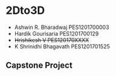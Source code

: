 # 2Dto3D

* Ashwin R. Bharadwaj PES1201700003
* Hardik Gourisaria PES1201700129
* ~~Hrishikesh V PES120170XXXX~~
* K Shrinidhi Bhagavath PES1201701525

## Capstone Project
